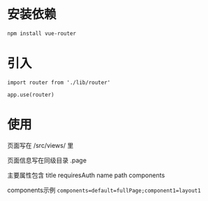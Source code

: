 # 安装依赖
`npm install vue-router`


# 引入
```
import router from './lib/router'

app.use(router)
```


# 使用
页面写在 /src/views/ 里

页面信息写在同级目录 .page

主要属性包含 title requiresAuth name path components

components示例
`components=default=fullPage;component1=layout1`